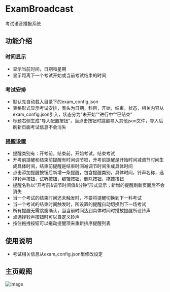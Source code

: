 # ExamBroadcast
考试语音播报系统
## 功能介绍
### 时间显示
- 显示当前时间，日期和星期
- 显示距离下一个考试开始或当前考试结束的时间
### 考试安排
- 默认先自动载入目录下的exam_config.json
- 表格形式显示考试安排，表头为日期，科目，开始，结束，状态，相关内容从exam_config.json引入，状态分为“未开始”“进行中”“已结束”
- 标题右侧生成“导入配置按钮”，当点击按钮时跳窗导入其他json文件，导入后刷新页面考试信息不会消失 
### 提醒设置
- 提醒类别有：开考前，结束前，开始考试，结束考试
- 开考前提醒和结束前提醒有时间调节框，开考前提醒是开始时间减调节时间生成具体时间，结束前提醒是结束时间减调节时间生成具体时间
- 点击添加提醒按钮后新增一条提醒，包含提醒类别，具体时间，铃声名称，选择铃声按钮，试听按钮，编辑按钮，删除按钮，拖拽按钮
- 提醒名称以“开考前&调节时间值&分钟”形式显示；新增的提醒刷新页面后不会消失
- 当一个考试的结束时间还未触发时，不要将提醒切换到下一科考试
- 当一个考试的结束时间触发时，所设置的提醒自动切换到下一场考试
- 所有提醒无需跳窗确认，当当前时间达到具体时间时播放提醒所设铃声
- 点选择铃声按钮时可以自定义铃声
- 按住拖拽按钮可以拖动提醒项来重新排序提醒列表
## 使用说明
- 考试相关信息从exam_config.json里修改设定
## 主页截图
![image](https://github.com/user-attachments/assets/ae36348f-ecec-4bc9-99aa-1eb233712bc1)
